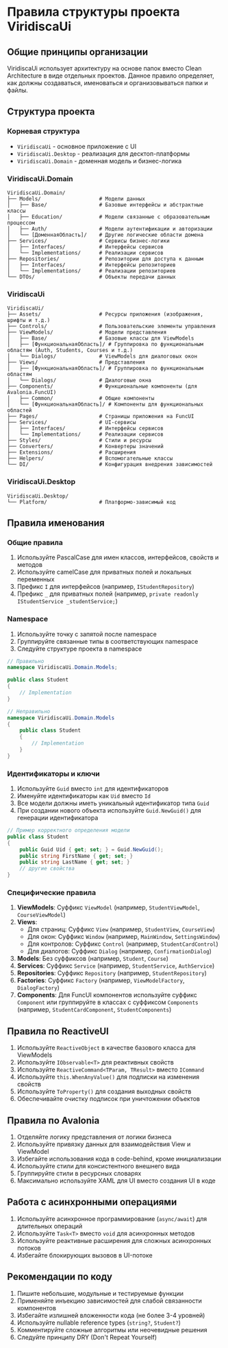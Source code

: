 # Правила структуры проекта ViridiscaUi

## Общие принципы организации

ViridiscaUi использует архитектуру на основе папок вместо Clean Architecture в виде отдельных проектов. Данное правило определяет, как должны создаваться, именоваться и организовываться папки и файлы.

## Структура проекта

### Корневая структура
- `ViridiscaUi` - основное приложение с UI
- `ViridiscaUi.Desktop` - реализация для десктоп-платформы
- `ViridiscaUi.Domain` - доменная модель и бизнес-логика

### ViridiscaUi.Domain

```
ViridiscaUi.Domain/
├── Models/                   # Модели данных
│   ├── Base/                 # Базовые интерфейсы и абстрактные классы
│   ├── Education/            # Модели связанные с образовательным процессом
│   ├── Auth/                 # Модели аутентификации и авторизации
│   └── [ДоменнаяОбласть]/    # Другие логические области домена
├── Services/                 # Сервисы бизнес-логики
│   ├── Interfaces/           # Интерфейсы сервисов
│   └── Implementations/      # Реализации сервисов
├── Repositories/             # Репозитории для доступа к данным
│   ├── Interfaces/           # Интерфейсы репозиториев
│   └── Implementations/      # Реализации репозиториев
└── DTOs/                     # Объекты передачи данных
```

### ViridiscaUi

```
ViridiscaUi/
├── Assets/                   # Ресурсы приложения (изображения, шрифты и т.д.)
├── Controls/                 # Пользовательские элементы управления
├── ViewModels/               # Модели представления
│   ├── Base/                 # Базовые классы для ViewModels
│   ├── [ФункциональнаяОбласть]/ # Группировка по функциональным областям (Auth, Students, Courses и т.д.)
│   └── Dialogs/              # ViewModels для диалоговых окон
├── Views/                    # Представления
│   ├── [ФункциональнаяОбласть]/ # Группировка по функциональным областям
│   └── Dialogs/              # Диалоговые окна
├── Components/               # Функциональные компоненты (для Avalonia.FuncUI)
│   ├── Common/               # Общие компоненты
│   └── [ФункциональнаяОбласть]/ # Компоненты для функциональных областей
├── Pages/                    # Страницы приложения на FuncUI
├── Services/                 # UI-сервисы
│   ├── Interfaces/           # Интерфейсы сервисов
│   └── Implementations/      # Реализации сервисов
├── Styles/                   # Стили и ресурсы
├── Converters/               # Конвертеры значений
├── Extensions/               # Расширения
├── Helpers/                  # Вспомогательные классы
└── DI/                       # Конфигурация внедрения зависимостей
```

### ViridiscaUi.Desktop

```
ViridiscaUi.Desktop/
└── Platform/                 # Платформо-зависимый код
```

## Правила именования

### Общие правила

1. Используйте PascalCase для имен классов, интерфейсов, свойств и методов
2. Используйте camelCase для приватных полей и локальных переменных
3. Префикс `I` для интерфейсов (например, `IStudentRepository`)
4. Префикс `_` для приватных полей (например, `private readonly IStudentService _studentService;`)

### Namespace

1. Используйте точку с запятой после namespace
2. Группируйте связанные типы в соответствующих namespace
3. Следуйте структуре проекта в namespace

```csharp
// Правильно
namespace ViridiscaUi.Domain.Models;

public class Student
{
    // Implementation
}

// Неправильно
namespace ViridiscaUi.Domain.Models
{
    public class Student
    {
        // Implementation
    }
}
```

### Идентификаторы и ключи

1. Используйте `Guid` вместо `int` для идентификаторов
2. Именуйте идентификаторы как `Uid` вместо `Id`
3. Все модели должны иметь уникальный идентификатор типа `Guid`
4. При создании нового объекта используйте `Guid.NewGuid()` для генерации идентификатора

```csharp
// Пример корректного определения модели
public class Student
{
    public Guid Uid { get; set; } = Guid.NewGuid();
    public string FirstName { get; set; }
    public string LastName { get; set; }
    // другие свойства
}
```

### Специфические правила

1. **ViewModels**: Суффикс `ViewModel` (например, `StudentViewModel`, `CourseViewModel`)
2. **Views**:
   - Для страниц: Суффикс `View` (например, `StudentView`, `CourseView`)
   - Для окон: Суффикс `Window` (например, `MainWindow`, `SettingsWindow`)
   - Для контролов: Суффикс `Control` (например, `StudentCardControl`)
   - Для диалогов: Суффикс `Dialog` (например, `ConfirmationDialog`)
3. **Models**: Без суффиксов (например, `Student`, `Course`)
4. **Services**: Суффикс `Service` (например, `StudentService`, `AuthService`)
5. **Repositories**: Суффикс `Repository` (например, `StudentRepository`)
6. **Factories**: Суффикс `Factory` (например, `ViewModelFactory`, `DialogFactory`)
7. **Components**: Для FuncUI компонентов используйте суффикс `Component` или группируйте в классах с суффиксом `Components` (например, `StudentCardComponent`, `StudentComponents`)

## Правила по ReactiveUI

1. Используйте `ReactiveObject` в качестве базового класса для ViewModels
2. Используйте `IObservable<T>` для реактивных свойств
3. Используйте `ReactiveCommand<TParam, TResult>` вместо `ICommand`
4. Используйте `this.WhenAnyValue()` для подписки на изменения свойств
5. Используйте `ToProperty()` для создания выходных свойств
6. Обеспечивайте очистку подписок при уничтожении объектов

## Правила по Avalonia

1. Отделяйте логику представления от логики бизнеса
2. Используйте привязку данных для взаимодействия View и ViewModel
3. Избегайте использования кода в code-behind, кроме инициализации
4. Используйте стили для консистентного внешнего вида
5. Группируйте стили в ресурсных словарях
6. Максимально используйте XAML для UI вместо создания UI в коде

## Работа с асинхронными операциями

1. Используйте асинхронное программирование (`async/await`) для длительных операций
2. Используйте `Task<T>` вместо `void` для асинхронных методов
3. Используйте реактивные расширения для сложных асинхронных потоков
4. Избегайте блокирующих вызовов в UI-потоке

## Рекомендации по коду

1. Пишите небольшие, модульные и тестируемые функции
2. Применяйте инъекцию зависимостей для слабой связанности компонентов
3. Избегайте излишней вложенности кода (не более 3-4 уровней)
4. Используйте nullable reference types (`string?`, `Student?`)
5. Комментируйте сложные алгоритмы или неочевидные решения
6. Следуйте принципу DRY (Don't Repeat Yourself) 